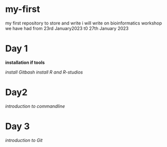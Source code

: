 # my-first
my first repository to store and write
i will write on bioinformatics workshop we have had from 23rd January2023 t0 27th January 2023

# Day 1
**installation if tools**

*install Gitbash*
*install R and R-studios*


# Day2
*introduction to commandline*

# Day 3
*introduction to Git*
